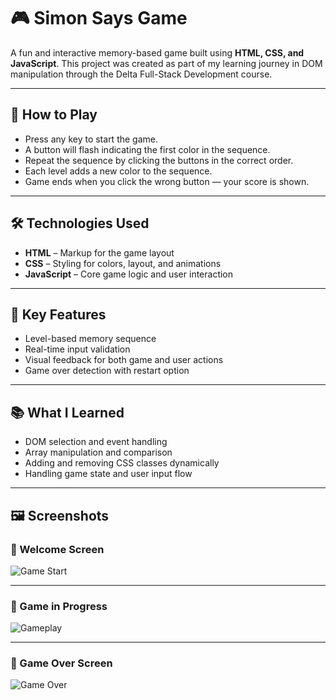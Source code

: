 # 🎮 Simon Says Game

A fun and interactive memory-based game built using **HTML, CSS, and JavaScript**. This project was created as part of my learning journey in DOM manipulation through the Delta Full-Stack Development course.

---

## 🧠 How to Play

- Press any key to start the game.
- A button will flash indicating the first color in the sequence.
- Repeat the sequence by clicking the buttons in the correct order.
- Each level adds a new color to the sequence.
- Game ends when you click the wrong button — your score is shown.

---

## 🛠️ Technologies Used

- **HTML** – Markup for the game layout
- **CSS** – Styling for colors, layout, and animations
- **JavaScript** – Core game logic and user interaction

---

## 🎯 Key Features

- Level-based memory sequence
- Real-time input validation
- Visual feedback for both game and user actions
- Game over detection with restart option

---

## 📚 What I Learned

- DOM selection and event handling
- Array manipulation and comparison
- Adding and removing CSS classes dynamically
- Handling game state and user input flow

---

## 🖼️ Screenshots

### 🔹 Welcome Screen

![Game Start](WelcomeScreen.png)

---

### 🔹 Game in Progress

![Gameplay](Game.png)

---

### 🔹 Game Over Screen

![Game Over](GameOver.png)
